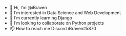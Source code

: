 - 👋 Hi, I’m @iBraven
- 👀 I’m interested in Data Science and Web Development
- 🌱 I’m currently learning Django
- 💞️ I’m looking to collaborate on Python projects
- 📫 How to reach me Discord iBraven#5870

<!---
iBraven/iBraven is a ✨ special ✨ repository because its `README.md` (this file) appears on your GitHub profile.
You can click the Preview link to take a look at your changes.
--->
